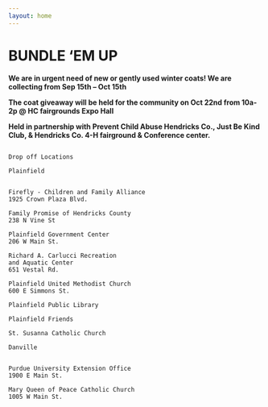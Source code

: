 ```yaml
---
layout: home
---
```

# BUNDLE ‘EM UP



**We are in urgent need of new or gently used winter coats!  We are collecting from Sep 15th – Oct 15th**

**The coat giveaway will be held for the community on Oct 22nd from 10a-2p @ HC fairgrounds Expo Hall**

**Held in partnership with Prevent Child Abuse Hendricks Co., Just Be Kind Club, & Hendricks Co. 4-H fairground & Conference center.**

<img src="{{ site.url }}/images/beu.png" alt="">

```
Drop off Locations
```

````
Plainfield


Firefly - Children and Family Alliance
1925 Crown Plaza Blvd.

Family Promise of Hendricks County 
238 N Vine St

Plainfield Government Center 
206 W Main St.

Richard A. Carlucci Recreation 
and Aquatic Center
651 Vestal Rd.

Plainfield United Methodist Church 
600 E Simmons St.

Plainfield Public Library

Plainfield Friends

St. Susanna Catholic Church
````


````
Danville


Purdue University Extension Office 
1900 E Main St.

Mary Queen of Peace Catholic Church 
1005 W Main St.
````